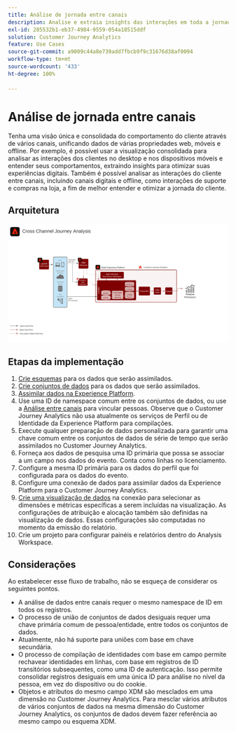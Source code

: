 ```yaml
---
title: Análise de jornada entre canais
description: Analise e extraia insights das interações em toda a jornada do cliente.
exl-id: 285532b1-eb37-4984-9559-054a18515ddf
solution: Customer Journey Analytics
feature: Use Cases
source-git-commit: a9009c44a8e739add7fbcb9f9c31676d38af0094
workflow-type: tm+mt
source-wordcount: '433'
ht-degree: 100%

---
```


# Análise de jornada entre canais

Tenha uma visão única e consolidada do comportamento do cliente através de vários canais, unificando dados de várias propriedades web, móveis e offline. Por exemplo, é possível usar a visualização consolidada para analisar as interações dos clientes no desktop e nos dispositivos móveis e entender seus comportamentos, extraindo insights para otimizar suas experiências digitais. Também é possível analisar as interações do cliente entre canais, incluindo canais digitais e offline, como interações de suporte e compras na loja, a fim de melhor entender e otimizar a jornada do cliente.

## Arquitetura

![Arquitetura entre canais](../assets/cross-channel-architecture.svg)

## Etapas da implementação

1. [Crie esquemas](https://experienceleague.adobe.com/docs/experience-platform/xdm/tutorials/create-schema-ui.html?lang=pt-BR) para os dados que serão assimilados.
1. [Crie conjuntos de dados](https://experienceleague.adobe.com/docs/platform-learn/tutorials/data-ingestion/create-datasets-and-ingest-data.html?lang=pt-BR) para os dados que serão assimilados.
1. [Assimilar dados na Experience Platform](https://experienceleague.adobe.com/docs/platform-learn/tutorials/data-ingestion/understanding-data-ingestion.html?lang=pt-BR).
1. Use uma ID de namespace comum entre os conjuntos de dados, ou use a [Análise entre canais](/help/cca/overview.md) para vincular pessoas. Observe que o Customer Journey Analytics não usa atualmente os serviços de Perfil ou de Identidade da Experience Platform para compilações.
1. Execute qualquer preparação de dados personalizada para garantir uma chave comum entre os conjuntos de dados de série de tempo que serão assimilados no Customer Journey Analytics.
1. Forneça aos dados de pesquisa uma ID primária que possa se associar a um campo nos dados do evento. Conta como linhas no licenciamento.
1. Configure a mesma ID primária para os dados do perfil que foi configurada para os dados do evento.
1. Configure uma conexão de dados para assimilar dados da Experience Platform para o Customer Journey Analytics.
1. [Crie uma visualização de dados](/help/data-views/create-dataview.md) na conexão para selecionar as dimensões e métricas específicas a serem incluídas na visualização. As configurações de atribuição e alocação também são definidas na visualização de dados. Essas configurações são computadas no momento da emissão do relatório.
1. Crie um projeto para configurar painéis e relatórios dentro do Analysis Workspace.

## Considerações

Ao estabelecer esse fluxo de trabalho, não se esqueça de considerar os seguintes pontos.

* A análise de dados entre canais requer o mesmo namespace de ID em todos os registros.
* O processo de união de conjuntos de dados desiguais requer uma chave primária comum de pessoa/entidade, entre todos os conjuntos de dados.
* Atualmente, não há suporte para uniões com base em chave secundária.
* O processo de compilação de identidades com base em campo permite rechavear identidades em linhas, com base em registros de ID transitórios subsequentes, como uma ID de autenticação. Isso permite consolidar registros desiguais em uma única ID para análise no nível da pessoa, em vez do dispositivo ou do cookie.
* Objetos e atributos do mesmo campo XDM são mesclados em uma dimensão no Customer Journey Analytics. Para mesclar vários atributos de vários conjuntos de dados na mesma dimensão do Customer Journey Analytics, os conjuntos de dados devem fazer referência ao mesmo campo ou esquema XDM.
